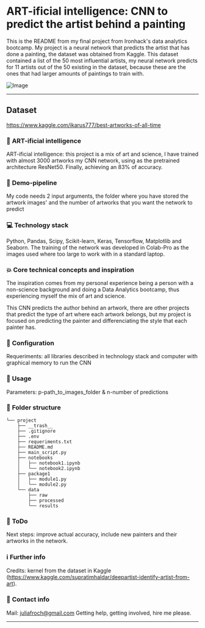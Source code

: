 # ART-ificial intelligence: CNN to predict the artist behind a painting

This is the README from my final project from Ironhack's data analytics bootcamp. My project is a neural network that predicts the artist that has done a painting, the dataset was obtained from Kaggle. This dataset contained a list of the 50 most influential artists, my neural network predicts for 11 artists out of the 50 existing in the dataset, because these are the ones that had larger amounts of paintings to train with. 


![Image](https://upload.wikimedia.org/wikipedia/commons/c/cd/VanGogh-starry_night.jpg)

---

## **Dataset**

https://www.kaggle.com/ikarus777/best-artworks-of-all-time


### :raising_hand: **ART-ificial intelligence** 
ART-ificial intelligence: this project is a mix of art and science, I have trained with almost 3000 artworks my CNN network, using as the pretrained architecture ResNet50. Finally, achieving an 83% of accuracy. 

### :running: **Demo-pipeline**
My code needs 2 input arguments, the folder where you have stored the artwork images' and the number of artworks that you want the network to predict 

### :computer: **Technology stack**
Python, Pandas, Scipy, Scikit-learn, Keras, Tensorflow, Matplotlib and Seaborn. The training of the network was developed in Colab-Pro as the images used where too large to work with in a standard laptop.

### :boom: **Core technical concepts and inspiration**
The inspiration comes from my personal experience being a person with a non-science background and doing a Data Analytics bootcamp, thus experiencing myself the mix of art and science.
 
This CNN predicts the author behind an artwork, there are other projects that predict the type of art where each artwork belongs, but my project is focused on predicting the painter and differenciating the style that each painter has.

### :wrench: **Configuration**
Requeriments: all libraries described in technology stack and computer with graphical memory to run the CNN

### :see_no_evil: **Usage**
Parameters: p-path_to_images_folder & n-number of predictions

### :file_folder: **Folder structure**
```
└── project
    ├── __trash__
    ├── .gitignore
    ├── .env
    ├── requeriments.txt
    ├── README.md
    ├── main_script.py
    ├── notebooks
    │   ├── notebook1.ipynb
    │   └── notebook2.ipynb
    ├── package1
    │   ├── module1.py
    │   └── module2.py
    └── data
        ├── raw
        ├── processed
        └── results
```

### :shit: **ToDo**
Next steps: improve actual accuracy, include new painters and their artworks in the network.

### :information_source: **Further info**
Credits: kernel from the dataset in Kaggle (https://www.kaggle.com/supratimhaldar/deepartist-identify-artist-from-art).

### :love_letter: **Contact info**
Mail: juliafroch@gmail.com Getting help, getting involved, hire me please.

---

